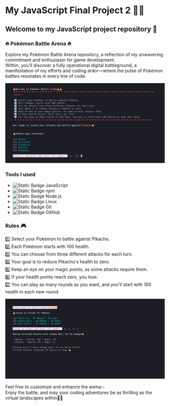 # My JavaScript Final Project 2 🚀✨

## Welcome to my JavaScript project repository 👋

### 🔥 Pokémon Battle Arena 🔥

Explore my Pokémon Battle Arena repository, a reflection of my unwavering commitment and enthusiasm for game development.  
Within, you'll discover a fully operational digital battleground, a manifestation of my efforts and coding ardor—where the pulse of Pokémon battles resonates in every line of code.

 
![Github page top image1](.//readme_image1.jpg) 

### Tools I used
- ![Static Badge](https://img.shields.io/badge/-ffffff?style=social&logo=javascript) JavaScript
- ![Static Badge](https://img.shields.io/badge/-ffffff?style=social&logo=npm) npm
- ![Static Badge](https://img.shields.io/badge/-ffffff?style=social&logo=node.js) Node.js
- ![Static Badge](https://img.shields.io/badge/-ffffff?style=social&logo=Linux) Linux
- ![Static Badge](https://img.shields.io/badge/-ffffff?style=social&logo=Git) Git
- ![Static Badge](https://img.shields.io/badge/-ffffff?style=social&logo=Github) GitHub

### Rules 🎮
 1️⃣  Select your Pokémon to battle against Pikachu.  
 2️⃣  Each Pokémon starts with 100 health.  
 3️⃣  You can choose from three different attacks for each turn.  
 4️⃣  Your goal is to reduce Pikachu's health to zero.  
 5️⃣  Keep an eye on your magic points, as some attacks require them.  
 6️⃣  If your health points reach zero, you lose.  
 7️⃣  You can play as many rounds as you want, and you'll start with 100 health in each new round. 

 ![Github page top image2](.//readme_image2.jpg) 

 Feel free to customize and enhance the arena💥  
 Enjoy the battle, and may your coding adventures be as thrilling as the virtual landscapes within🦾✨